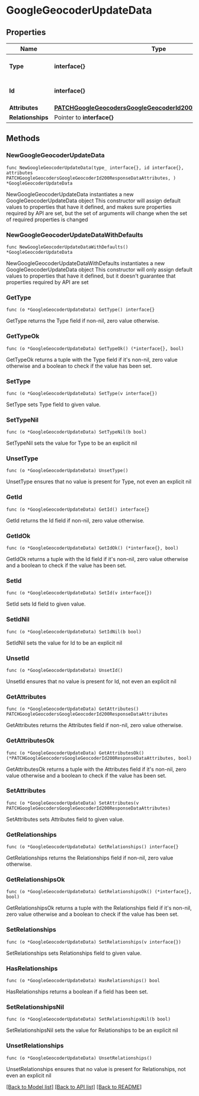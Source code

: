 # GoogleGeocoderUpdateData

## Properties

Name | Type | Description | Notes
------------ | ------------- | ------------- | -------------
**Type** | **interface{}** | The resource&#39;s type | 
**Id** | **interface{}** | The resource&#39;s id | 
**Attributes** | [**PATCHGoogleGeocodersGoogleGeocoderId200ResponseDataAttributes**](PATCHGoogleGeocodersGoogleGeocoderId200ResponseDataAttributes.md) |  | 
**Relationships** | Pointer to **interface{}** |  | [optional] 

## Methods

### NewGoogleGeocoderUpdateData

`func NewGoogleGeocoderUpdateData(type_ interface{}, id interface{}, attributes PATCHGoogleGeocodersGoogleGeocoderId200ResponseDataAttributes, ) *GoogleGeocoderUpdateData`

NewGoogleGeocoderUpdateData instantiates a new GoogleGeocoderUpdateData object
This constructor will assign default values to properties that have it defined,
and makes sure properties required by API are set, but the set of arguments
will change when the set of required properties is changed

### NewGoogleGeocoderUpdateDataWithDefaults

`func NewGoogleGeocoderUpdateDataWithDefaults() *GoogleGeocoderUpdateData`

NewGoogleGeocoderUpdateDataWithDefaults instantiates a new GoogleGeocoderUpdateData object
This constructor will only assign default values to properties that have it defined,
but it doesn't guarantee that properties required by API are set

### GetType

`func (o *GoogleGeocoderUpdateData) GetType() interface{}`

GetType returns the Type field if non-nil, zero value otherwise.

### GetTypeOk

`func (o *GoogleGeocoderUpdateData) GetTypeOk() (*interface{}, bool)`

GetTypeOk returns a tuple with the Type field if it's non-nil, zero value otherwise
and a boolean to check if the value has been set.

### SetType

`func (o *GoogleGeocoderUpdateData) SetType(v interface{})`

SetType sets Type field to given value.


### SetTypeNil

`func (o *GoogleGeocoderUpdateData) SetTypeNil(b bool)`

 SetTypeNil sets the value for Type to be an explicit nil

### UnsetType
`func (o *GoogleGeocoderUpdateData) UnsetType()`

UnsetType ensures that no value is present for Type, not even an explicit nil
### GetId

`func (o *GoogleGeocoderUpdateData) GetId() interface{}`

GetId returns the Id field if non-nil, zero value otherwise.

### GetIdOk

`func (o *GoogleGeocoderUpdateData) GetIdOk() (*interface{}, bool)`

GetIdOk returns a tuple with the Id field if it's non-nil, zero value otherwise
and a boolean to check if the value has been set.

### SetId

`func (o *GoogleGeocoderUpdateData) SetId(v interface{})`

SetId sets Id field to given value.


### SetIdNil

`func (o *GoogleGeocoderUpdateData) SetIdNil(b bool)`

 SetIdNil sets the value for Id to be an explicit nil

### UnsetId
`func (o *GoogleGeocoderUpdateData) UnsetId()`

UnsetId ensures that no value is present for Id, not even an explicit nil
### GetAttributes

`func (o *GoogleGeocoderUpdateData) GetAttributes() PATCHGoogleGeocodersGoogleGeocoderId200ResponseDataAttributes`

GetAttributes returns the Attributes field if non-nil, zero value otherwise.

### GetAttributesOk

`func (o *GoogleGeocoderUpdateData) GetAttributesOk() (*PATCHGoogleGeocodersGoogleGeocoderId200ResponseDataAttributes, bool)`

GetAttributesOk returns a tuple with the Attributes field if it's non-nil, zero value otherwise
and a boolean to check if the value has been set.

### SetAttributes

`func (o *GoogleGeocoderUpdateData) SetAttributes(v PATCHGoogleGeocodersGoogleGeocoderId200ResponseDataAttributes)`

SetAttributes sets Attributes field to given value.


### GetRelationships

`func (o *GoogleGeocoderUpdateData) GetRelationships() interface{}`

GetRelationships returns the Relationships field if non-nil, zero value otherwise.

### GetRelationshipsOk

`func (o *GoogleGeocoderUpdateData) GetRelationshipsOk() (*interface{}, bool)`

GetRelationshipsOk returns a tuple with the Relationships field if it's non-nil, zero value otherwise
and a boolean to check if the value has been set.

### SetRelationships

`func (o *GoogleGeocoderUpdateData) SetRelationships(v interface{})`

SetRelationships sets Relationships field to given value.

### HasRelationships

`func (o *GoogleGeocoderUpdateData) HasRelationships() bool`

HasRelationships returns a boolean if a field has been set.

### SetRelationshipsNil

`func (o *GoogleGeocoderUpdateData) SetRelationshipsNil(b bool)`

 SetRelationshipsNil sets the value for Relationships to be an explicit nil

### UnsetRelationships
`func (o *GoogleGeocoderUpdateData) UnsetRelationships()`

UnsetRelationships ensures that no value is present for Relationships, not even an explicit nil

[[Back to Model list]](../README.md#documentation-for-models) [[Back to API list]](../README.md#documentation-for-api-endpoints) [[Back to README]](../README.md)


